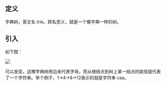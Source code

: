 ## 定义
字典树，英文名 trie。顾名思义，就是一个像字典一样的树。
## 引入
如下图：

![](https://github.com/ashenone0917/image/blob/main/trie1.png)

可以发现，这棵字典树用边来代表字母，而从根结点到树上某一结点的路径就代表了一个字符串。举个例子，1->4->8->12表示的就是字符串 caa。
